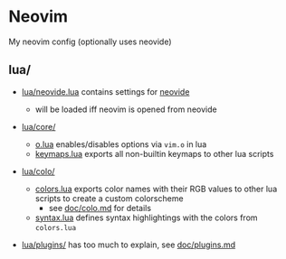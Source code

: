 # Neovim

My neovim config (optionally uses neovide)

## lua/

- [lua/neovide.lua](lua/neovide.lua) contains settings for [neovide](https://github.com/neovide/neovide)
  - will be loaded iff neovim is opened from neovide

- [lua/core/](lua/core)
  - [o.lua](lua/core/o.lua) enables/disables options via `vim.o` in lua
  - [keymaps.lua](lua/core/keymaps.lua) exports all non-builtin keymaps to other lua scripts
- [lua/colo/](lua/colo)
  - [colors.lua](lua/colo/colors.lua) exports color names with their RGB values to other lua scripts to create a custom colorscheme
    - see [doc/colo.md](doc/colo.md) for details
  - [syntax.lua](lua/colo/syntax.lua) defines syntax highlightings with the colors from `colors.lua`
- [lua/plugins/](lua/plugins/) has too much to explain, see [doc/plugins.md](doc/plugins.md)

